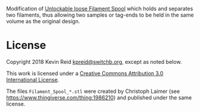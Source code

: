 Modification of [Unlockable loose Filament Spool](https://www.thingiverse.com/thing:1986210) which holds and separates two filaments, thus allowing two samples or tag-ends to be held in the same volume as the original design.

# License

Copyright 2018 Kevin Reid <kpreid@switchb.org>, except as noted below.

This work is licensed under a <a rel="license" href="https://creativecommons.org/licenses/by/3.0/">Creative Commons Attribution 3.0 International License</a>.

The files `Filament_Spool_*.stl` were created by Christoph Laimer (see https://www.thingiverse.com/thing:1986210) and published under the same license.